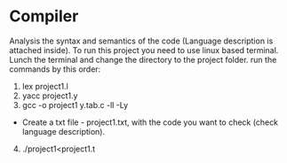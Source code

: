 # Compiler
Analysis the syntax and semantics of the code (Language description is attached inside).
To run this project you need to use linux based terminal.
Lunch the terminal and change the directory to the project folder.
run the commands by this order:

1) lex project1.l
2) yacc project1.y
3) gcc -o project1 y.tab.c -ll -Ly

* Create a txt file - project1.txt, with the code you want to check (check language description).

4) ./project1<project1.t
